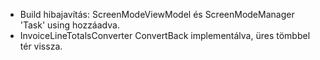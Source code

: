 - Build hibajavítás: ScreenModeViewModel és ScreenModeManager 'Task' using hozzáadva.
- InvoiceLineTotalsConverter ConvertBack implementálva, üres tömbbel tér vissza.
